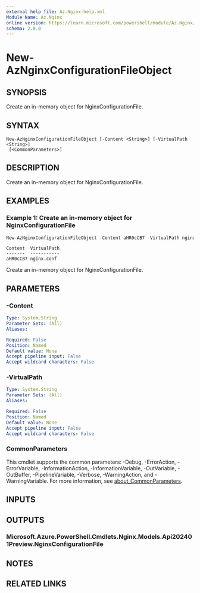 ```yaml
---
external help file: Az.Nginx-help.xml
Module Name: Az.Nginx
online version: https://learn.microsoft.com/powershell/module/Az.Nginx/new-AzNginxConfigurationFileObject
schema: 2.0.0
---
```


# New-AzNginxConfigurationFileObject

## SYNOPSIS
Create an in-memory object for NginxConfigurationFile.

## SYNTAX

```
New-AzNginxConfigurationFileObject [-Content <String>] [-VirtualPath <String>]
 [<CommonParameters>]
```

## DESCRIPTION
Create an in-memory object for NginxConfigurationFile.

## EXAMPLES

### Example 1: Create an in-memory object for NginxConfigurationFile
```powershell
New-AzNginxConfigurationFileObject -Content aHR0cCB7 -VirtualPath nginx.conf
```

```output
Content  VirtualPath
-------  -----------
aHR0cCB7 nginx.conf
```

Create an in-memory object for NginxConfigurationFile.

## PARAMETERS

### -Content

```yaml
Type: System.String
Parameter Sets: (All)
Aliases:

Required: False
Position: Named
Default value: None
Accept pipeline input: False
Accept wildcard characters: False
```

### -VirtualPath

```yaml
Type: System.String
Parameter Sets: (All)
Aliases:

Required: False
Position: Named
Default value: None
Accept pipeline input: False
Accept wildcard characters: False
```

### CommonParameters
This cmdlet supports the common parameters: -Debug, -ErrorAction, -ErrorVariable, -InformationAction, -InformationVariable, -OutVariable, -OutBuffer, -PipelineVariable, -Verbose, -WarningAction, and -WarningVariable. For more information, see [about_CommonParameters](http://go.microsoft.com/fwlink/?LinkID=113216).

## INPUTS

## OUTPUTS

### Microsoft.Azure.PowerShell.Cmdlets.Nginx.Models.Api202401Preview.NginxConfigurationFile

## NOTES

## RELATED LINKS
